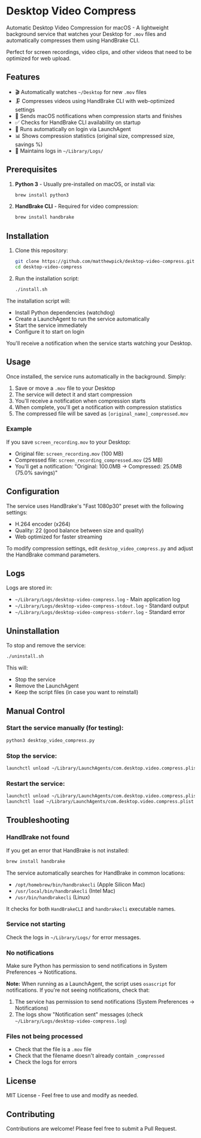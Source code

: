 # Desktop Video Compress

Automatic Desktop Video Compression for macOS - A lightweight background service that watches your Desktop for `.mov` files and automatically compresses them using HandBrake CLI.

Perfect for screen recordings, video clips, and other videos that need to be optimized for web upload.

## Features

- 🎬 Automatically watches `~/Desktop` for new `.mov` files
- 🗜️ Compresses videos using HandBrake CLI with web-optimized settings
- 🔔 Sends macOS notifications when compression starts and finishes
- ✅ Checks for HandBrake CLI availability on startup
- 🚀 Runs automatically on login via LaunchAgent
- 📊 Shows compression statistics (original size, compressed size, savings %)
- 📝 Maintains logs in `~/Library/Logs/`

## Prerequisites

1. **Python 3** - Usually pre-installed on macOS, or install via:
   ```bash
   brew install python3
   ```

2. **HandBrake CLI** - Required for video compression:
   ```bash
   brew install handbrake
   ```

## Installation

1. Clone this repository:
   ```bash
   git clone https://github.com/matthewpick/desktop-video-compress.git
   cd desktop-video-compress
   ```

2. Run the installation script:
   ```bash
   ./install.sh
   ```

The installation script will:
- Install Python dependencies (watchdog)
- Create a LaunchAgent to run the service automatically
- Start the service immediately
- Configure it to start on login

You'll receive a notification when the service starts watching your Desktop.

## Usage

Once installed, the service runs automatically in the background. Simply:

1. Save or move a `.mov` file to your Desktop
2. The service will detect it and start compression
3. You'll receive a notification when compression starts
4. When complete, you'll get a notification with compression statistics
5. The compressed file will be saved as `[original_name]_compressed.mov`

### Example

If you save `screen_recording.mov` to your Desktop:
- Original file: `screen_recording.mov` (100 MB)
- Compressed file: `screen_recording_compressed.mov` (25 MB)
- You'll get a notification: "Original: 100.0MB → Compressed: 25.0MB (75.0% savings)"

## Configuration

The service uses HandBrake's "Fast 1080p30" preset with the following settings:
- H.264 encoder (x264)
- Quality: 22 (good balance between size and quality)
- Web optimized for faster streaming

To modify compression settings, edit `desktop_video_compress.py` and adjust the HandBrake command parameters.

## Logs

Logs are stored in:
- `~/Library/Logs/desktop-video-compress.log` - Main application log
- `~/Library/Logs/desktop-video-compress-stdout.log` - Standard output
- `~/Library/Logs/desktop-video-compress-stderr.log` - Standard error

## Uninstallation

To stop and remove the service:

```bash
./uninstall.sh
```

This will:
- Stop the service
- Remove the LaunchAgent
- Keep the script files (in case you want to reinstall)

## Manual Control

### Start the service manually (for testing):
```bash
python3 desktop_video_compress.py
```

### Stop the service:
```bash
launchctl unload ~/Library/LaunchAgents/com.desktop.video.compress.plist
```

### Restart the service:
```bash
launchctl unload ~/Library/LaunchAgents/com.desktop.video.compress.plist
launchctl load ~/Library/LaunchAgents/com.desktop.video.compress.plist
```

## Troubleshooting

### HandBrake not found
If you get an error that HandBrake is not installed:
```bash
brew install handbrake
```

The service automatically searches for HandBrake in common locations:
- `/opt/homebrew/bin/handbrakecli` (Apple Silicon Mac)
- `/usr/local/bin/handbrakecli` (Intel Mac)
- `/usr/bin/handbrakecli` (Linux)

It checks for both `HandBrakeCLI` and `handbrakecli` executable names.

### Service not starting
Check the logs in `~/Library/Logs/` for error messages.

### No notifications
Make sure Python has permission to send notifications in System Preferences → Notifications.

**Note:** When running as a LaunchAgent, the script uses `osascript` for notifications. If you're not seeing notifications, check that:
1. The service has permission to send notifications (System Preferences → Notifications)
2. The logs show "Notification sent" messages (check `~/Library/Logs/desktop-video-compress.log`)

### Files not being processed
- Check that the file is a `.mov` file
- Check that the filename doesn't already contain `_compressed`
- Check the logs for errors

## License

MIT License - Feel free to use and modify as needed.

## Contributing

Contributions are welcome! Please feel free to submit a Pull Request.

